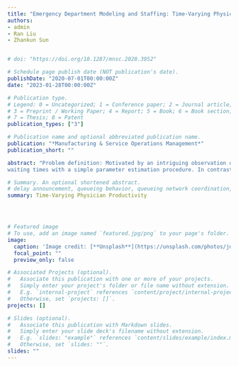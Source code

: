 ```yaml
---
title: "Emergency Department Modeling and Staffing: Time-Varying Physician Productivity"
authors:
- admin
- Ran Liu
- Zhankun Sun


# doi: "https://doi.org/10.1287/mnsc.2020.3952"

# Schedule page publish date (NOT publication's date).
publishDate: "2020-07-01T00:00:00Z"
date: "2023-01-28T00:00:00Z"

# Publication type.
# Legend: 0 = Uncategorized; 1 = Conference paper; 2 = Journal article;
# 3 = Preprint / Working Paper; 4 = Report; 5 = Book; 6 = Book section;
# 7 = Thesis; 8 = Patent
publication_types: ["3"]

# Publication name and optional abbreviated publication name.
publication: "*Manufacturing & Service Operations Management*"
publication_short: ""

abstract: "Problem definition: Motivated by an intriguing observation of a time-varying pattern in physician productivity (measured by the number of new patients seen per hour, or PPH), we study a continuous-time optimal control problem to understand the transient behavior of individual physicians within their shifts in emergency departments (EDs). Methodology/results: By applying Pontryagin’s maximum principle, we characterize the optimal policy and provide insights into physician capacity, productivity, and throughput. We conclude that individual physicians’ transient behavior is intrinsic and mainly induced by shift-based scheduling. We leverage the insights from time-varying PPH to model a complex ED system as a time-varying multi-server queue with shift-hour-dependent service rates. Validated using data from two Canadian EDs, our simulation results show that our queueing model can accurately capture time-of-day-dependent patient
waiting times with a simple parameter estimation procedure. In contrast, the simulated waiting times under constant service rates deviate significantly from the data. Managerial implications: Our results show that it is important to explicitly consider time-varying service rates to obtain accurate models of ED operations. The essence of our model is dimension reduction by state aggregation. As a result, the model allows for performance evaluation through the uniformization of a continuous-time Markov chain, which can be integrated with off-the-shelf algorithms for physician staffing. Our case study using data from a Canadian ED shows that the new shift schedules generated using our method can improve the current schedule in practice and result in substantial annual cost savings."

# Summary. An optional shortened abstract.
# delay announcement, queueing behavior, queueing network coordination, emergency department, cost of waiting
summary: Time-Varying Physician Productivity




# Featured image
# To use, add an image named `featured.jpg/png` to your page's folder.
image:
  caption: 'Image credit: [**Unsplash**](https://unsplash.com/photos/jdD8gXaTZsc)'
  focal_point: ""
  preview_only: false

# Associated Projects (optional).
#   Associate this publication with one or more of your projects.
#   Simply enter your project's folder or file name without extension.
#   E.g. `internal-project` references `content/project/internal-project/index.md`.
#   Otherwise, set `projects: []`.
projects: []

# Slides (optional).
#   Associate this publication with Markdown slides.
#   Simply enter your slide deck's filename without extension.
#   E.g. `slides: "example"` references `content/slides/example/index.md`.
#   Otherwise, set `slides: ""`.
slides: ""
---
```

